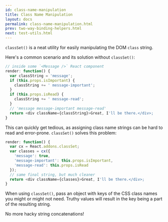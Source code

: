 ```yaml
---
id: class-name-manipulation
title: Class Name Manipulation
layout: docs
permalink: class-name-manipulation.html
prev: two-way-binding-helpers.html
next: test-utils.html
---
```


`classSet()` is a neat utility for easily manipulating the DOM `class` string.

Here's a common scenario and its solution without `classSet()`:

```javascript
// inside some `<Message />` React component
render: function() {
  var classString = 'message';
  if (this.props.isImportant) {
    classString += ' message-important';
  }
  if (this.props.isRead) {
    classString += ' message-read';
  }
  // 'message message-important message-read'
  return <div className={classString}>Great, I'll be there.</div>;
}
```

This can quickly get tedious, as assigning class name strings can be hard to read and error-prone. `classSet()` solves this problem:

```javascript
render: function() {
  var cx = React.addons.classSet;
  var classes = cx({
    'message': true,
    'message-important': this.props.isImportant,
    'message-read': this.props.isRead
  });
  // same final string, but much cleaner
  return <div className={classes}>Great, I'll be there.</div>;
}
```

When using `classSet()`, pass an object with keys of the CSS class names you might or might not need. Truthy values will result in the key being a part of the resulting string.

No more hacky string concatenations!
